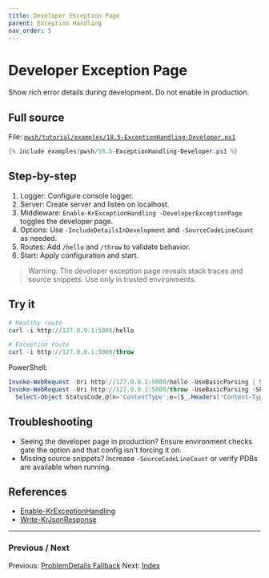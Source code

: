 ```yaml
---
title: Developer Exception Page
parent: Exception Handling
nav_order: 5
---
```


# Developer Exception Page

Show rich error details during development. Do not enable in production.

## Full source

File: [`pwsh/tutorial/examples/18.5-ExceptionHandling-Developer.ps1`][18.5-ExceptionHandling-Developer.ps1]

```powershell
{% include examples/pwsh/18.5-ExceptionHandling-Developer.ps1 %}
```

## Step-by-step

1. Logger: Configure console logger.
2. Server: Create server and listen on localhost.
3. Middleware: `Enable-KrExceptionHandling -DeveloperExceptionPage` toggles the developer page.
4. Options: Use `-IncludeDetailsInDevelopment` and `-SourceCodeLineCount` as needed.
5. Routes: Add `/hello` and `/throw` to validate behavior.
6. Start: Apply configuration and start.

> Warning: The developer exception page reveals stack traces and source snippets. Use only in trusted environments.

## Try it

```powershell
# Healthy route
curl -i http://127.0.0.1:5000/hello

# Exception route
curl -i http://127.0.0.1:5000/throw
```

PowerShell:

```powershell
Invoke-WebRequest -Uri http://127.0.0.1:5000/hello -UseBasicParsing | Select-Object StatusCode, Content
Invoke-WebRequest -Uri http://127.0.0.1:5000/throw -UseBasicParsing -SkipHttpErrorCheck |
  Select-Object StatusCode,@{n='ContentType';e={$_.Headers['Content-Type']}},Content
```

## Troubleshooting

- Seeing the developer page in production? Ensure environment checks gate the option and that config isn't forcing it on.
- Missing source snippets? Increase `-SourceCodeLineCount` or verify PDBs are available when running.

## References

- [Enable-KrExceptionHandling][Enable-KrExceptionHandling]
- [Write-KrJsonResponse][Write-KrJsonResponse]

---

### Previous / Next

Previous: [ProblemDetails Fallback](./4.ProblemDetails.md)
Next: [Index](./index.md)

[18.5-ExceptionHandling-Developer.ps1]: /pwsh/tutorial/examples/18.5-ExceptionHandling-Developer.ps1
[Enable-KrExceptionHandling]: /pwsh/cmdlets/Enable-KrExceptionHandling
[Write-KrJsonResponse]: /pwsh/cmdlets/Write-KrJsonResponse
